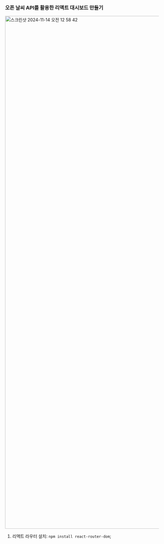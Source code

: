 ### 오픈 날씨 API를 활용한 리액트 대시보드 만들기

<img width="1680" alt="스크린샷 2024-11-14 오전 12 58 42" src="https://github.com/user-attachments/assets/e241c99e-81a6-4a64-9f80-78cf1c61e949">


1. 리액트 라우터 설치: `npm install react-router-dom`;
